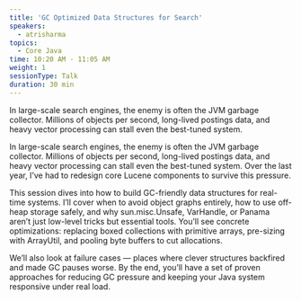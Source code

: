 ```yaml
---
title: 'GC Optimized Data Structures for Search'
speakers:
  - atrisharma
topics:
  - Core Java
time: 10:20 AM - 11:05 AM
weight: 1
sessionType: Talk
duration: 30 min
---
```


In large-scale search engines, the enemy is often the JVM garbage collector. Millions of objects per second, long-lived postings data, and heavy vector processing can stall even the best-tuned system.

In large-scale search engines, the enemy is often the JVM garbage collector. Millions of objects per second, long-lived postings data, and heavy vector processing can stall even the best-tuned system. Over the last year, I’ve had to redesign core Lucene components to survive this pressure.

This session dives into how to build GC-friendly data structures for real-time systems. I’ll cover when to avoid object graphs entirely, how to use off-heap storage safely, and why sun.misc.Unsafe, VarHandle, or Panama aren’t just low-level tricks but essential tools. You’ll see concrete optimizations: replacing boxed collections with primitive arrays, pre-sizing with ArrayUtil, and pooling byte buffers to cut allocations.

We’ll also look at failure cases — places where clever structures backfired and made GC pauses worse. By the end, you’ll have a set of proven approaches for reducing GC pressure and keeping your Java system responsive under real load.
